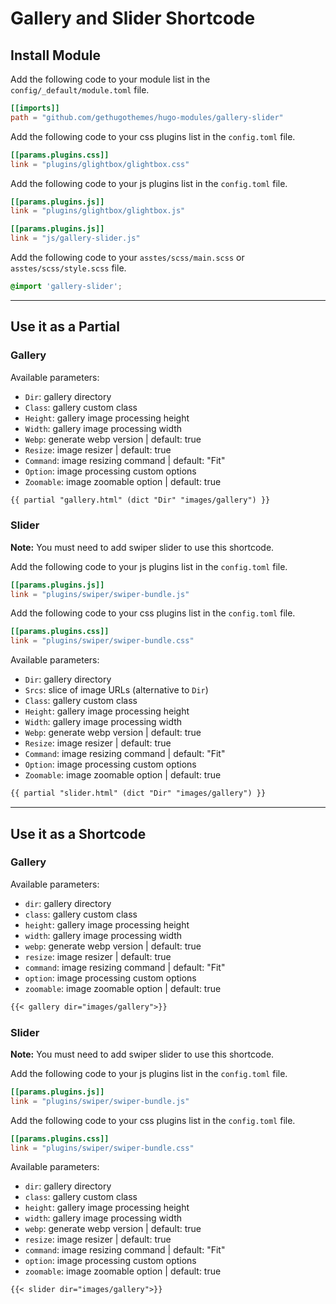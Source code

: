 # Gallery and Slider Shortcode

## Install Module

Add the following code to your module list in the `config/_default/module.toml` file.

```toml
[[imports]]
path = "github.com/gethugothemes/hugo-modules/gallery-slider"
```

Add the following code to your css plugins list in the `config.toml` file.

```toml
[[params.plugins.css]]
link = "plugins/glightbox/glightbox.css"
```

Add the following code to your js plugins list in the `config.toml` file.

```toml
[[params.plugins.js]]
link = "plugins/glightbox/glightbox.js"

[[params.plugins.js]]
link = "js/gallery-slider.js"
```

Add the following code to your `asstes/scss/main.scss` or `asstes/scss/style.scss` file.

```scss
@import 'gallery-slider';
```

<hr>

## Use it as a Partial

### Gallery

Available parameters:

* `Dir`: gallery directory
* `Class`: gallery custom class
* `Height`: gallery image processing height
* `Width`: gallery image processing width
* `Webp`: generate webp version | default: true
* `Resize`: image resizer | default: true
* `Command`: image resizing command | default: "Fit"
* `Option`: image processing custom options
* `Zoomable`: image zoomable option | default: true

```html
{{ partial "gallery.html" (dict "Dir" "images/gallery") }}
```

### Slider

**Note:** You must need to add swiper slider to use this shortcode.

Add the following code to your js plugins list in the `config.toml` file.

```toml
[[params.plugins.js]]
link = "plugins/swiper/swiper-bundle.js"
```

Add the following code to your css plugins list in the `config.toml` file.

```toml
[[params.plugins.css]]
link = "plugins/swiper/swiper-bundle.css"
```

Available parameters:

* `Dir`: gallery directory
* `Srcs`: slice of image URLs (alternative to `Dir`)
* `Class`: gallery custom class
* `Height`: gallery image processing height
* `Width`: gallery image processing width
* `Webp`: generate webp version | default: true
* `Resize`: image resizer | default: true
* `Command`: image resizing command | default: "Fit"
* `Option`: image processing custom options
* `Zoomable`: image zoomable option | default: true

```html
{{ partial "slider.html" (dict "Dir" "images/gallery") }}
```

<hr>

## Use it as a Shortcode

### Gallery

Available parameters:

* `dir`: gallery directory
* `class`: gallery custom class
* `height`: gallery image processing height
* `width`: gallery image processing width
* `webp`: generate webp version | default: true
* `resize`: image resizer | default: true
* `command`: image resizing command | default: "Fit"
* `option`: image processing custom options
* `zoomable`: image zoomable option | default: true

```md
{{< gallery dir="images/gallery">}}
```

### Slider

**Note:** You must need to add swiper slider to use this shortcode.

Add the following code to your js plugins list in the `config.toml` file.

```toml
[[params.plugins.js]]
link = "plugins/swiper/swiper-bundle.js"
```

Add the following code to your css plugins list in the `config.toml` file.

```toml
[[params.plugins.css]]
link = "plugins/swiper/swiper-bundle.css"
```

Available parameters:

* `dir`: gallery directory
* `class`: gallery custom class
* `height`: gallery image processing height
* `width`: gallery image processing width
* `webp`: generate webp version | default: true
* `resize`: image resizer | default: true
* `command`: image resizing command | default: "Fit"
* `option`: image processing custom options
* `zoomable`: image zoomable option | default: true

```md
{{< slider dir="images/gallery">}}
```
